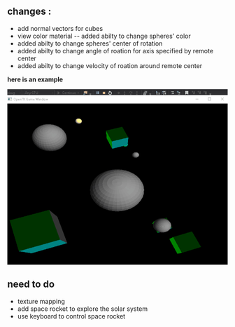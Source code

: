 ## changes :
- add normal vectors for cubes 
- view color material
-- added abilty to change spheres' color  
-  added abilty to change spheres' center of rotation
-  added abilty to change   angle of roation for axis specified by remote center
-  added abilty to change   velocity  of roation around remote center

**here is an example**

 ![sample2](Doc/sample3.gif)



## need to do 
- texture mapping
- add space rocket to explore the solar system
- use keyboard to control space rocket
